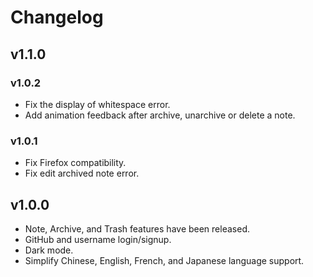 # Changelog

## v1.1.0

### v1.0.2

- Fix the display of whitespace error.
- Add animation feedback after archive, unarchive or delete a note.

### v1.0.1

- Fix Firefox compatibility.
- Fix edit archived note error.

## v1.0.0

- Note, Archive, and Trash features have been released.
- GitHub and username login/signup.
- Dark mode.
- Simplify Chinese, English, French, and Japanese language support.
